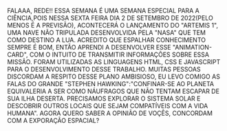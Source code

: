 FALAAA, REDE!!
ESSA SEMANA É UMA SEMANA ESPECIAL PARA A CIÊNCIA,POIS NESSA SEXTA FEIRA DIA 2 DE SETEMBRO DE 2022(PELO MENOS É A PREVISÃO), ACONTECERÁ O LANÇAMENTO DO "ARTEMIS 1", UMA NAVE NÃO TRIPULADA DESENVOLVIDA PELA "NASA" QUE TEM COMO DESTINO  A LUA.
ACREDITO QUE ESPALHAR CONHECIMENTO SEMPRE É BOM, ENTÃO APRENDI A DESENVOLVER ESSE "ANIMATION-CARD", COM O INTUITO DE TRANSMITIR INFORMAÇÕES SOBRE ESSA MISSÃO. FORAM UTILIZADAS AS LINGUAGENS HTML, CSS E JAVASCRIPT PARA O DESENVOLVIMENTO DESSE TRABALHO. MUITAS PESSOAS DISCORDAM A RESPITO DESSE PLANO AMBISIOSO, EU LEVO COMIGO AS FALAS DO GRANDE "STEPHEN HAWKING":"CONFINAR-SE AO PLANETA EQUIVALERIA A SER COMO NÁUFRAGOS QUE NÃO TENTAM ESCAPAR DE SUA ILHA DESERTA. PRECISAMOS EXPLORAR O SISTEMA SOLAR E DESCOBRIR OUTROS LOCAIS QUE SEJAM COMPATÍVEIS COM A VIDA HUMANA".
AGORA QUERO SABER A OPINIÃO DE VOÇÊS, CONCORDAM COM A EXPORAÇÃO ESPACIAL?
